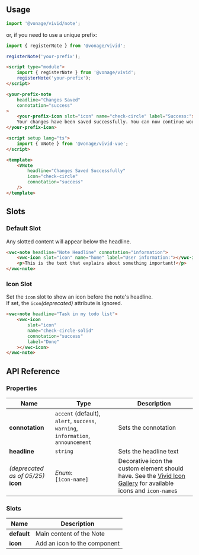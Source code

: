 ## Usage

<vwc-tabs gutters="none">
<vwc-tab label="Web component"></vwc-tab>
<vwc-tab-panel>

```js
import '@vonage/vivid/note';
```

or, if you need to use a unique prefix:

```js
import { registerNote } from '@vonage/vivid';

registerNote('your-prefix');
```

```html preview
<script type="module">
	import { registerNote } from '@vonage/vivid';
	registerNote('your-prefix');
</script>

<your-prefix-note
	headline="Changes Saved"
	connotation="success"
>
	<your-prefix-icon slot="icon" name="check-circle" label="Success:"></your-prefix-icon>
	Your changes have been saved successfully. You can now continue working.
</your-prefix-icon>
```

</vwc-tab-panel>
<vwc-tab label="Vue"></vwc-tab>
<vwc-tab-panel>

```html
<script setup lang="ts">
	import { VNote } from '@vonage/vivid-vue';
</script>

<template>
	<VNote
		headline="Changes Saved Successfully"
		icon="check-circle"
		connotation="success"
	/>
</template>
```

</vwc-tab-panel>
</vwc-tabs>

## Slots

### Default Slot

Any slotted content will appear below the headline.

```html preview
<vwc-note headline="Note Headline" connotation="information">
	<vwc-icon slot="icon" name="home" label="User information:"></vwc-icon>
	<p>This is the text that explains about something important!</p>
</vwc-note>
```

### Icon Slot

Set the `icon` slot to show an icon before the note's headline.\
If set, the `icon`_(deprecated)_ attribute is ignored.

```html preview
<vwc-note headline="Task in my todo list">
	<vwc-icon
		slot="icon"
		name="check-circle-solid"
		connotation="success"
		label="Done"
	></vwc-icon>
</vwc-note>
```

## API Reference

### Properties

<div class="table-wrapper">

| Name                                   | Type                                                                             | Description                                                                                                                              |
| -------------------------------------- | -------------------------------------------------------------------------------- | ---------------------------------------------------------------------------------------------------------------------------------------- |
| **connotation**                        | `accent` (default), `alert`, `success`, `warning`, `information`, `announcement` | Sets the connotation                                                                                                                     |
| **headline**                           | `string`                                                                         | Sets the headline text                                                                                                                   |
| _(deprecated as of 05/25)_<br>**icon** | _Enum_:<br/>`[icon-name]`                                                        | Decorative icon the custom element should have. See the [Vivid Icon Gallery](/icons/icons-gallery/) for available icons and `icon-name`s |

</div>

### Slots

<div class="table-wrapper">

| Name        | Description                  |
| ----------- | ---------------------------- |
| **default** | Main content of the Note     |
| **icon**    | Add an icon to the component |

</div>

